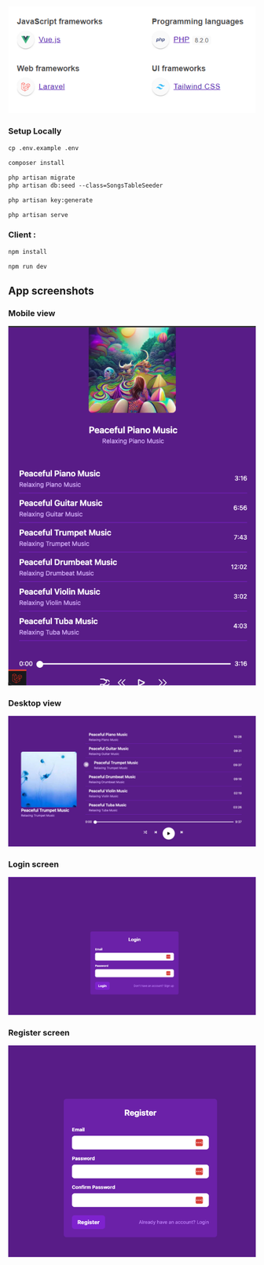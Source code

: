 ![alt text](./public//tech.png)

### Setup Locally

```
cp .env.example .env
```

```
composer install
```

```
php artisan migrate
php artisan db:seed --class=SongsTableSeeder
```

```
php artisan key:generate
```

```
php artisan serve
```

### Client :

```
npm install
```

```
npm run dev
```

## App screenshots
### Mobile view
![Mobile view](./public//mobile-view.png)

### Desktop view
![Desktop view](./public//desktop-view.png)

### Login screen
![Login screen](./public//login-screen.png)

### Register screen

![Register screen](./public//registration-screen.png)
